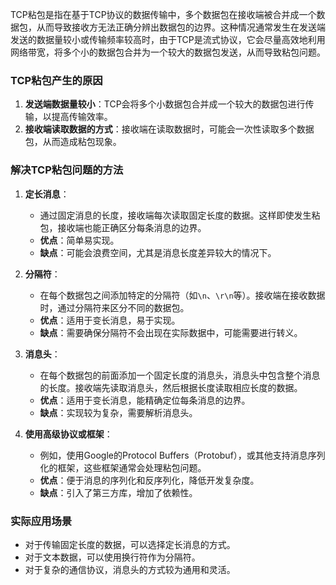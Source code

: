 TCP粘包是指在基于TCP协议的数据传输中，多个数据包在接收端被合并成一个数据包，从而导致接收方无法正确分辨出数据包的边界。这种情况通常发生在发送端发送的数据量较小或传输频率较高时，由于TCP是流式协议，它会尽量高效地利用网络带宽，将多个小的数据包合并为一个较大的数据包发送，从而导致粘包问题。

### TCP粘包产生的原因

1. **发送端数据量较小**：TCP会将多个小数据包合并成一个较大的数据包进行传输，以提高传输效率。
2. **接收端读取数据的方式**：接收端在读取数据时，可能会一次性读取多个数据包，从而造成粘包现象。

### 解决TCP粘包问题的方法

1. **定长消息**：
   - 通过固定消息的长度，接收端每次读取固定长度的数据。这样即使发生粘包，接收端也能正确区分每条消息的边界。
   - **优点**：简单易实现。
   - **缺点**：可能会浪费空间，尤其是消息长度差异较大的情况下。

2. **分隔符**：
   - 在每个数据包之间添加特定的分隔符（如`\n`、`\r\n`等）。接收端在接收数据时，通过分隔符来区分不同的数据包。
   - **优点**：适用于变长消息，易于实现。
   - **缺点**：需要确保分隔符不会出现在实际数据中，可能需要进行转义。

3. **消息头**：
   - 在每个数据包的前面添加一个固定长度的消息头，消息头中包含整个消息的长度。接收端先读取消息头，然后根据长度读取相应长度的数据。
   - **优点**：适用于变长消息，能精确定位每条消息的边界。
   - **缺点**：实现较为复杂，需要解析消息头。

4. **使用高级协议或框架**：
   - 例如，使用Google的Protocol Buffers（Protobuf），或其他支持消息序列化的框架，这些框架通常会处理粘包问题。
   - **优点**：便于消息的序列化和反序列化，降低开发复杂度。
   - **缺点**：引入了第三方库，增加了依赖性。

### 实际应用场景
- 对于传输固定长度的数据，可以选择定长消息的方式。
- 对于文本数据，可以使用换行符作为分隔符。
- 对于复杂的通信协议，消息头的方式较为通用和灵活。
